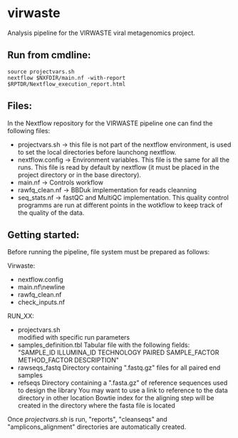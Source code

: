 # virwaste
Analysis pipeline for the VIRWASTE viral metagenomics project.

## Run from cmdline:
```{.sh}
source projectvars.sh
nextflow $NXFDIR/main.nf -with-report $RPTDR/Nextflow_execution_report.html
```

## Files:
In the Nextflow repository for the VIRWASTE pipeline one can find the following files:
* projectvars.sh -> this file is not part of the nextflow environment, is used to set the local directories before launchong nextflow.
* nextflow.config -> Environment variables. This file is the same for all the runs. This file is read by default by nextflow (it must be placed in the project directory or in the base directory).
* main.nf -> Controls workflow
* rawfq_clean.nf -> BBDuk implementation for reads cleanning
* seq_stats.nf -> fastQC and  MultiQC implementation. This quality control programms are run at different points in the wotkflow to keep track of the quality of the data. 

## Getting started:
Before running the pipeline, file system must be prepared as follows:

Virwaste:

 - nextflow.config 
 - main.nf\newline
 - rawfq_clean.nf
 - check_inputs.nf
   
RUN_XX:

   - projectvars.sh  
      modified with specific run parameters
   - samples_definition.tbl
      Tabular file with the following fields:  
      "SAMPLE_ID	ILLUMINA_ID	TECHNOLOGY	PAIRED	SAMPLE_FACTOR	METHOD_FACTOR	DESCRIPTION"
   - rawseqs_fastq 
      Directory containing ".fastq.gz" files for all paired end samples
   - refseqs
      Directory containing a ".fasta.gz" of reference sequences used to design the library 
      You may want to use a link to reference to the data directory in other location
      Bowtie index for the aligning step will be created in the directory where the fasta file is located
  

Once $projectvars.sh$ is run, "reports", "cleanseqs" and  "amplicons_alignment" directories are automatically created.
